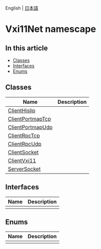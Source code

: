 English | [日本語](Mm.ja.md)

# Vxi11Net namescape

## In this article

- [Classes](#classes)
- [Interfaces](#interfaces)
- [Enums](#enums)

## Classes
|Name|Description|
|---|---|
|[ClientHislip](Vxi11Net.ClientHislip.md)||
|[ClientPortmapTcp](Vxi11Net.ClientPortmapTcp.md)||
|[ClientPortmapUdp](Vxi11Net.ClientPortmapUdp.md)||
|[ClientRpcTcp](Vxi11Net.ClientRpcTcp.md)||
|[ClientRpcUdp](Vxi11Net.ClientRpcUdp.md)||
|[ClientSocket](Vxi11Net.ClientSocket.md)||
|[ClientVxi11](Vxi11Net.ClientVxi11.md)||
|[ServerSocket](Vxi11Net.ServerSocket.md)||

## Interfaces
|Name|Description|
|---|---|
|||

## Enums
|Name|Description|
|---|---|
|||

